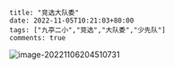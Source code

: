 ```
title: "竞选大队委"
date: 2022-11-05T10:21:03+80:00
tags: ["九亭二小","竞选","大队委","少先队"]
comments: true
```


![image-20221106204510731](https://static.fifsky.com/upload/20221106/image-20221106204510731.png)
